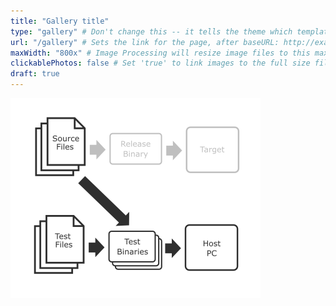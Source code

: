 ```yaml
---
title: "Gallery title"
type: "gallery" # Don't change this -- it tells the theme which template to use.
url: "/gallery" # Sets the link for the page, after baseURL: http://example.com/photos
maxWidth: "800x" # Image Processing will resize image files to this maximum width and retain aspect ratio.
clickablePhotos: false # Set 'true' to link images to the full size files.
draft: true
---
```


![](/posts/images/unit_test1.png)